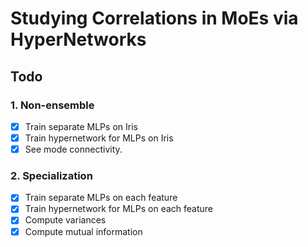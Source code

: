 # Studying Correlations in MoEs via HyperNetworks

## Todo

### 1. Non-ensemble

- [x] Train separate MLPs on Iris
- [x] Train hypernetwork for MLPs on Iris
- [x] See mode connectivity.

### 2. Specialization

- [x] Train separate MLPs on each feature
- [x] Train hypernetwork for MLPs on each feature
- [x] Compute variances
- [x] Compute mutual information
